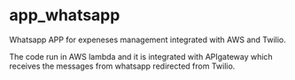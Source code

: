 # app_whatsapp
Whatsapp APP for expeneses management integrated with AWS and Twilio.

The code run in AWS lambda and it is integrated with APIgateway which receives the messages from whatsapp redirected from Twilio. 




